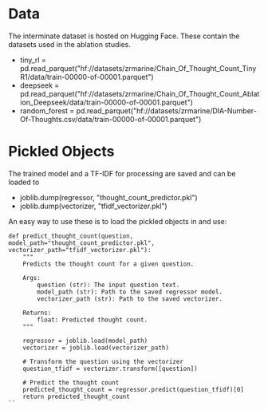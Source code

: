 # Data

The interminate dataset is hosted on Hugging Face. 
These contain the datasets used in the ablation studies. 
 - tiny_rl  = pd.read_parquet("hf://datasets/zrmarine/Chain_Of_Thought_Count_TinyR1/data/train-00000-of-00001.parquet")
 - deepseek = pd.read_parquet("hf://datasets/zrmarine/Chain_Of_Thought_Count_Ablation_Deepseek/data/train-00000-of-00001.parquet")
 - random_forest = pd.read_parquet("hf://datasets/zrmarine/DIA-Number-Of-Thoughts.csv/data/train-00000-of-00001.parquet")

# Pickled Objects 
The trained model and a TF-IDF for processing are saved and can be loaded to 
 - joblib.dump(regressor, "thought_count_predictor.pkl")
 - joblib.dump(vectorizer, "tfidf_vectorizer.pkl")

An easy way to use these is to load the pickled objects in and use: 

```{python}
def predict_thought_count(question, model_path="thought_count_predictor.pkl", vectorizer_path="tfidf_vectorizer.pkl"):
    """
    Predicts the thought count for a given question.

    Args:
        question (str): The input question text.
        model_path (str): Path to the saved regressor model.
        vectorizer_path (str): Path to the saved vectorizer.

    Returns:
        float: Predicted thought count.
    """

    regressor = joblib.load(model_path)
    vectorizer = joblib.load(vectorizer_path)

    # Transform the question using the vectorizer
    question_tfidf = vectorizer.transform([question])

    # Predict the thought count
    predicted_thought_count = regressor.predict(question_tfidf)[0]
    return predicted_thought_count
``
